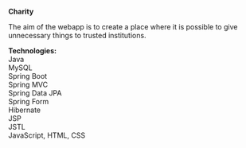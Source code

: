 
**Charity**

The aim of the webapp is to create a place where it is possible to give unnecessary things to trusted institutions.

**Technologies:** <br>
Java <br>
MySQL <br>
Spring Boot<br>
Spring MVC<br>
Spring Data JPA<br>
Spring Form<br>
Hibernate<br>
JSP<br>
JSTL<br>
JavaScript, HTML, CSS